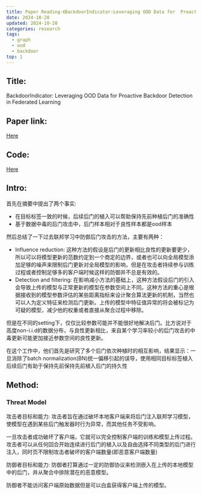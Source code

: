```yaml
---
title: Paper Reading-《BackdoorIndicator:Leveraging OOD Data for  Proactive Backdoor Detection in Federated Learning》
date: 2024-10-28
updated: 2024-10-28
categories: research
tags:
  - graph
  - ood
  - backdoor 
top: 1
---
```


## Title: 
BackdoorIndicator: Leveraging OOD Data for  Proactive Backdoor Detection in Federated Learning

## Paper link:
[Here](https://export.arxiv.org/abs/2405.20862)

## Code:
[Here](https://github.com/ybdai7/Backdoor-indicator-defense)

## Intro:
首先在摘要中提出了两个事实:
- 在目标标签一致的时候，后续后门的植入可以帮助保持先前种植后门的准确性
- 基于数据中毒的后门攻击中，后门样本相对于良性样本都是ood样本

然后总结了一下过去联邦学习中防御后门攻击的方法，主要有两种：
- Influence reduction: 这种方法的假设是后门的更新相比良性的更新要更少，所以可以将模型更新的范数约定到一个商定的边界，或者也可以向全局模型添加足够的噪声来限制后门更新对全局模型的影响，但是在攻击者持续参与训练过程或者控制足够多的客户端时候这样的防御并不总是有效的。
- Detection and filtering: 在影响减小方法的基础上，这种方法假设后门的引入会导致上传的模型与正常更新的模型在参数空间上不同。这种方法的重心是根据接收到的模型参数评估的某些距离指标来设计聚合算法更新的机制，当然也可以人为定义特征来检测后门更新。上传的模型中特征值异常的将会被标记为可疑的模型，减少他的权重或者直接从聚合过程中移除。

但是在不同的setting下，仅仅比较参数可能并不能很好地解决后门。比方说对于高度non-i.i.d的数据分布，与良性更新相比，来自某个学习率较小的后门攻击的中毒更新可能更加接近参数空间的良性更新。

在这个工作中，他们首先是研究了多个后门依次种植时的相互影响，结果显示：一旦消除了batch normalization(BN)统一偏移引起的误导，使用相同目标标签植入后续后门有助于保持先前保持先前植入后门的持久性



## Method:

### Threat Model

攻击者目标和能力: 
攻击者旨在通过破坏本地客户端来将后门注入联邦学习模型，使模型在遇到某些后门触发器时行为异常，而其他任务不受影响。

一旦攻击者成功破坏了客户端，它就可以完全控制客户端的训练和模型上传过程。攻击者可以从任何回合开始连续进行后门的植入以及自由选择不同类型的后门进行注入，同时页不限制攻击者破坏的客户端数量(即恶意客户端数量)

防御者目标和能力:
防御者打算通过一定的防御协议来检测嵌入在上传的本地模型中的后门，并从聚合中排除潜在的恶意模型。

防御者不能访问客户端原始数据但是可以白盒获得客户端上传的模型。

